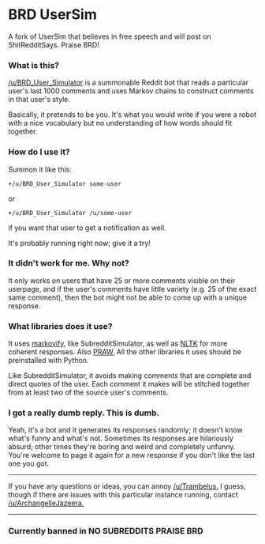 # BRD UserSim
A fork of UserSim that believes in free speech and will post on ShitRedditSays. Praise BRD!

### What is this?

[/u/BRD_User_Simulator](http://www.reddit.com/user/BRD_User_Simulator) is a summonable Reddit bot that reads a particular user's last 1000 comments and uses Markov chains to construct comments in that user's style.

Basically, it pretends to be you. It's what you would write if you were a robot with a nice vocabulary but no understanding of how words should fit together.

### How do I use it?

Summon it like this:

    +/u/BRD_User_Simulator some-user
  
or

    +/u/BRD_User_Simulator /u/some-user
  
if you want that user to get a notification as well.

It's probably running right now; give it a try!

### It didn't work for me. Why not?

It only works on users that have 25 or more comments visible on their userpage, and if the user's comments have little variety (e.g. 25 of the exact same comment), then the bot might not be able to come up with a unique response.

### What libraries does it use?

It uses [markovify](https://github.com/jsvine/markovify), like SubredditSimulator, as well as [NLTK](http://www.nltk.org/) for more coherent responses. Also [PRAW.](https://praw.readthedocs.org/en/v3.1.0/) All the other libraries it uses should be preinstalled with Python.

Like SubredditSimulator, it avoids making comments that are complete and direct quotes of the user. Each comment it makes will be stitched together from at least two of the source user's comments.


### I got a really dumb reply. This is dumb.

Yeah, it's a bot and it generates its responses randomly; it doesn't know what's funny and what's not. Sometimes its responses are hilariously absurd; other times they're boring and weird and completely unfunny. You're welcome to page it again for a new response if you don't like the last one you got.

-----

If you have any questions or ideas, you can annoy [/u/Trambelus.](https://www.reddit.com/message/compose/?to=trambelus) I guess, though if there are issues with this particular instance running, contact [/u/ArchangelleJazeera.](https://www.reddit.com/message/compose/?to=ArchangelleJazeera)

-----

### Currently banned in NO SUBREDDITS PRAISE BRD
